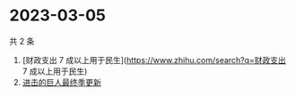 # 2023-03-05

共 2 条

<!-- BEGIN -->
<!-- 最后更新时间 Sun Mar 05 2023 12:09:46 GMT+0800 (China Standard Time) -->

1. [财政支出 7 成以上用于民生](https://www.zhihu.com/search?q=财政支出 7
   成以上用于民生)
1. [进击的巨人最终季更新](https://www.zhihu.com/search?q=进击的巨人最终季更新)

<!-- END -->
